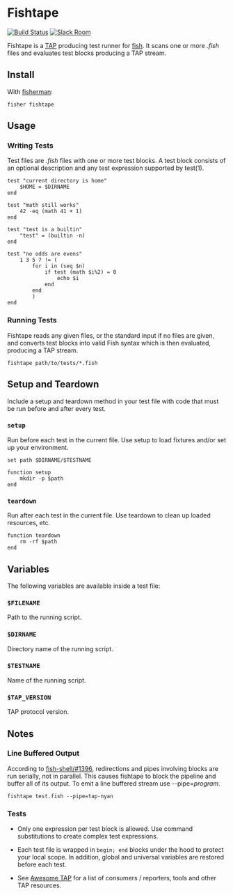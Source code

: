 # Fishtape

[![Build Status][travis-badge]][travis-link]
[![Slack Room][slack-badge]][slack-link]

Fishtape is a [TAP] producing test runner for [fish]. It scans one or more *.fish* files and evaluates test blocks producing a TAP stream.

## Install

With [fisherman]:

```fish
fisher fishtape
```

## Usage

### Writing Tests

Test files are *.fish* files with one or more test blocks. A test block consists of an optional description and any test expression supported by test(1).

```fish
test "current directory is home"
    $HOME = $DIRNAME
end

test "math still works"
    42 -eq (math 41 + 1)
end

test "test is a builtin"
    "test" = (builtin -n)
end

test "no odds are evens"
    1 3 5 7 != (
        for i in (seq $n)
            if test (math $i%2) = 0
                echo $i
            end
        end
        )
end
```

### Running Tests

Fishtape reads any given files, or the standard input if no files are given, and converts test blocks into valid Fish syntax which is then evaluated, producing a TAP stream.

```fish
fishtape path/to/tests/*.fish
```

## Setup and Teardown

Include a setup and teardown method in your test file with code that must be run before and after every test.

### `setup`

Run before each test in the current file. Use setup to load fixtures and/or set up your environment.

```fish
set path $DIRNAME/$TESTNAME

function setup
    mkdir -p $path
end
```

### `teardown`

Run after each test in the current file. Use teardown to clean up loaded resources, etc.

```fish
function teardown
    rm -rf $path
end
```

## Variables

The following variables are available inside a test file:

### `$FILENAME`

Path to the running script.

### `$DIRNAME`

Directory name of the running script.

### `$TESTNAME`

Name of the running script.

### `$TAP_VERSION`

TAP protocol version.

## Notes

### Line Buffered Output

According to [fish-shell/#1396], redirections and pipes involving blocks are run serially, not in parallel. This causes fishtape to block the pipeline and buffer all of its output. To emit a line buffered stream use --pipe=*program*.

```fish
fishtape test.fish --pipe=tap-nyan
```

### Tests

* Only one expression per test block is allowed. Use command substitutions to create complex test expressions.

* Each test file is wrapped in `begin; end` blocks under the hood to protect your local scope. In addition, global and universal variables are restored before each test.

* See [Awesome TAP] for a list of consumers / reporters, tools and other TAP resources.

[travis-link]: https://travis-ci.org/fisherman/fishtape
[travis-badge]: https://img.shields.io/travis/fisherman/fishtape.svg
[slack-link]: https://fisherman-wharf.herokuapp.com/
[slack-badge]: https://fisherman-wharf.herokuapp.com/badge.svg

[TAP]: http://testanything.org/
[fish]: https://github.com/fish-shell/fish-shell
[Awesome TAP]: https://github.com/sindresorhus/awesome-tap
[fisherman]: http://github.com/fisherman/fisherman
[issues]: https://github.com/fisherman/fishtape/issues
[fish-shell/#1396]: https://github.com/fish-shell/fish-shell/issues/1396
